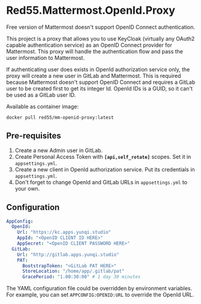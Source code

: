 # Red55.Mattermost.OpenId.Proxy

Free version of Mattermost doesn't support OpenID Connect authentication.

This project is a proxy that allows you to use KeyCloak (virtually any OAuth2 capable authentication service) as an OpenID Connect provider for Mattermost.
This proxy will handle the authentication flow and pass the user information to Mattermost.

If authenticating user does exists in OpenId authorization service only, the proxy will create a new user in GitLab and Mattermost.
This is required because Mattermost doesn't support OpenID Connect and requires a GitLab user to be created first to get its integer Id.
OpenId IDs is a GUID, so it can't be used as a GitLab user ID.

Available as container image:

```shell
docker pull red55/mm-openid-proxy:latest
```

## Pre-requisites

1. Create a new Admin user in GitLab.
2. Create Personal Access Token with **`[api,self_rotate]`** scopes. Set it in `appsettings.yml`.
3. Create a new client in OpenId authorization service. Put its credentials in `appsettings.yml`.
4. Don't forget to change OpenId and GitLab URLs in `appsettings.yml` to your own.

## Configuration

```yaml
AppConfig:
  OpenId:
    Url: "https://kc.apps.yunqi.studio"
    AppId: "<OpenID CLIENT ID HERE>"
    AppSecret: "<OpenID CLIENT PASSWORD HERE>"
  GitLab:
    Url: "http://gitlab.apps.yunqi.studio"
    PAT:
      BootstrapToken: "<GitLab PAT HERE>"
      StoreLocation: "/home/app/.gitlab/pat"
      GracePeriod: "1.00:30:00" # 1 day 30 minutes
```

The YAML configuration file could be overridden by environment variables.
For example, you can set `APPCONFIG:OPENID:URL` to override the OpenId URL.
